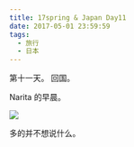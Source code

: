 ```yaml
---
title: 17spring & Japan Day11
date: 2017-05-01 23:59:59
tags:
  - 旅行
  - 日本
---
```


第十一天。 回国。

Narita 的早晨。

![](./0.jpg)

多的并不想说什么。
